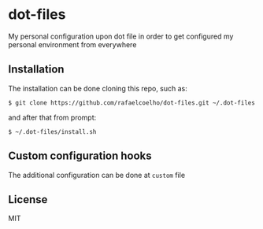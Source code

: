 # dot-files
My personal configuration upon dot file in order to get configured my personal environment from everywhere 

## Installation
The installation can be done cloning this repo, such as:

```shell
$ git clone https://github.com/rafaelcoelho/dot-files.git ~/.dot-files
```
and after that from prompt:

```shell
$ ~/.dot-files/install.sh
```

## Custom configuration hooks
The additional configuration can be done at `custom` file

## License
MIT